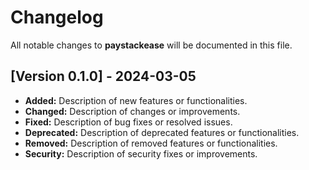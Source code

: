 # Changelog

All notable changes to **paystackease** will be documented in this file.

## [Version 0.1.0] - 2024-03-05
- **Added:** Description of new features or functionalities.
- **Changed:** Description of changes or improvements.
- **Fixed:** Description of bug fixes or resolved issues.
- **Deprecated:** Description of deprecated features or functionalities.
- **Removed:** Description of removed features or functionalities.
- **Security:** Description of security fixes or improvements.


